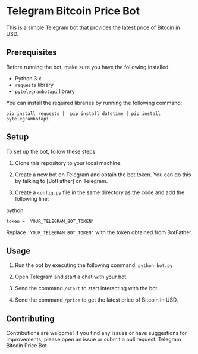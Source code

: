 
# Telegram Bitcoin Price Bot

This is a simple Telegram bot that provides the latest price of Bitcoin in USD.

## Prerequisites

Before running the bot, make sure you have the following installed:

-   Python 3.x
-   `requests` library
-   `pytelegrambotapi` library

You can install the required libraries by running the following command:

`pip install requests | 
 pip install datetime |
 pip install pytelegrambotapi` 

## Setup

To set up the bot, follow these steps:

1.  Clone this repository to your local machine.
    
2.  Create a new bot on Telegram and obtain the bot token. You can do this by talking to [BotFather] on Telegram.
    
3.  Create a `config.py` file in the same directory as the code and add the following line:
    

python

`token = 'YOUR_TELEGRAM_BOT_TOKEN'` 

Replace `'YOUR_TELEGRAM_BOT_TOKEN'` with the token obtained from BotFather.

## Usage

1.  Run the bot by executing the following command:	`python bot.py` 

2.  Open Telegram and start a chat with your bot.
    
3.  Send the command `/start` to start interacting with the bot.
    
4.  Send the command `/price` to get the latest price of Bitcoin in USD.
    

## Contributing

Contributions are welcome! If you find any issues or have suggestions for improvements, please open an issue or submit a pull request.
Telegram Bitcoin Price Bot

